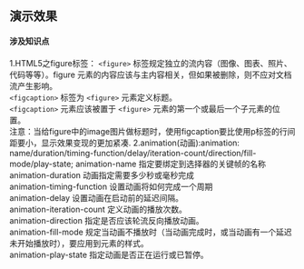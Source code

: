 ## 演示效果
#### 涉及知识点
1.HTML5之figure标签：
`<figure>` 标签规定独立的流内容（图像、图表、照片、代码等等）。figure 元素的内容应该与主内容相关，但如果被删除，则不应对文档流产生影响。  
`<figcaption>` 标签为 `<figure>` 元素定义标题。  
`<figcaption>` 元素应该被置于 `<figure>` 元素的第一个或最后一个子元素的位置。  
注意：当给figure中的image图片做标题时，使用figcaption要比使用p标签的行间距要小，显示效果变现的更加紧凑.
2.animation(动画):animation: name/duration/timing-function/delay/iteration-count/direction/fill-mode/play-state;
animation-name	指定要绑定到选择器的关键帧的名称  
animation-duration	动画指定需要多少秒或毫秒完成  
animation-timing-function	设置动画将如何完成一个周期  
animation-delay	设置动画在启动前的延迟间隔。  
animation-iteration-count	定义动画的播放次数。  
animation-direction	指定是否应该轮流反向播放动画。  
animation-fill-mode	规定当动画不播放时（当动画完成时，或当动画有一个延迟未开始播放时），要应用到元素的样式。  
animation-play-state	指定动画是否正在运行或已暂停。
